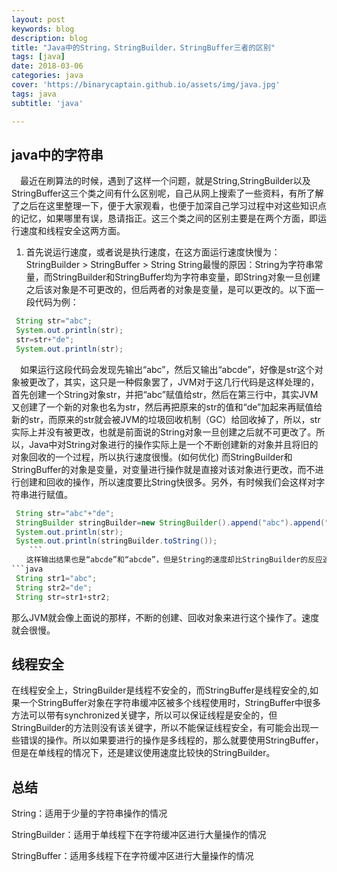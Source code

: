 ```yaml
---
layout: post
keywords: blog
description: blog
title: "Java中的String，StringBuilder，StringBuffer三者的区别"
tags: [java]
date: 2018-03-06
categories: java
cover: 'https://binarycaptain.github.io/assets/img/java.jpg'
tags: java
subtitle: 'java'

---
```



## java中的字符串

　最近在刷算法的时候，遇到了这样一个问题，就是String,StringBuilder以及StringBuffer这三个类之间有什么区别呢，自己从网上搜索了一些资料，有所了解了之后在这里整理一下，便于大家观看，也便于加深自己学习过程中对这些知识点的记忆，如果哪里有误，恳请指正。这三个类之间的区别主要是在两个方面，即运行速度和线程安全这两方面。

1. 首先说运行速度，或者说是执行速度，在这方面运行速度快慢为：
StringBuilder > StringBuffer > String
String最慢的原因：String为字符串常量，而StringBuilder和StringBuffer均为字符串变量，即String对象一旦创建之后该对象是不可更改的，但后两者的对象是变量，是可以更改的。以下面一段代码为例：
```java
 String str="abc";
 System.out.println(str);
 str=str+"de";
 System.out.println(str);
```
　如果运行这段代码会发现先输出“abc”，然后又输出“abcde”，好像是str这个对象被更改了，其实，这只是一种假象罢了，JVM对于这几行代码是这样处理的，首先创建一个String对象str，并把“abc”赋值给str，然后在第三行中，其实JVM又创建了一个新的对象也名为str，然后再把原来的str的值和“de”加起来再赋值给新的str，而原来的str就会被JVM的垃圾回收机制（GC）给回收掉了，所以，str实际上并没有被更改，也就是前面说的String对象一旦创建之后就不可更改了。所以，Java中对String对象进行的操作实际上是一个不断创建新的对象并且将旧的对象回收的一个过程，所以执行速度很慢。(如何优化)
而StringBuilder和StringBuffer的对象是变量，对变量进行操作就是直接对该对象进行更改，而不进行创建和回收的操作，所以速度要比String快很多。另外，有时候我们会这样对字符串进行赋值。
```java
 String str="abc"+"de";
 StringBuilder stringBuilder=new StringBuilder().append("abc").append("de");
 System.out.println(str);
 System.out.println(stringBuilder.toString());
	```
　　这样输出结果也是“abcde”和“abcde”，但是String的速度却比StringBuilder的反应速度要快很多，这是因为第1行中的操作和String str="abcde";是完全一样的，所以会很快，而如果写成下面这种形式
```java
 String str1="abc";
 String str2="de";
 String str=str1+str2;
```
那么JVM就会像上面说的那样，不断的创建、回收对象来进行这个操作了。速度就会很慢。

## 线程安全

在线程安全上，StringBuilder是线程不安全的，而StringBuffer是线程安全的,如果一个StringBuffer对象在字符串缓冲区被多个线程使用时，StringBuffer中很多方法可以带有synchronized关键字，所以可以保证线程是安全的，但StringBuilder的方法则没有该关键字，所以不能保证线程安全，有可能会出现一些错误的操作。所以如果要进行的操作是多线程的，那么就要使用StringBuffer，但是在单线程的情况下，还是建议使用速度比较快的StringBuilder。

## 总结

String：适用于少量的字符串操作的情况

StringBuilder：适用于单线程下在字符缓冲区进行大量操作的情况

StringBuffer：适用多线程下在字符缓冲区进行大量操作的情况